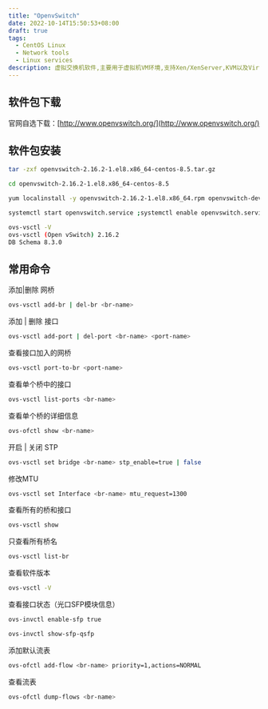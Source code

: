 ```yaml
---
title: "OpenvSwitch"
date: 2022-10-14T15:50:53+08:00
draft: true
tags:
  - CentOS Linux
  - Network tools
  - Linux services
description: 虚拟交换机软件,主要用于虚拟机VM环境,支持Xen/XenServer,KVM以及VirtualBox多种虚拟化技术
---
```




## 软件包下载

官网自选下载：[http://www.openvswitch.org/](http://www.openvswitch.org/)

## 软件包安装

```bash
tar -zxf openvswitch-2.16.2-1.el8.x86_64-centos-8.5.tar.gz
```

```bash
cd openvswitch-2.16.2-1.el8.x86_64-centos-8.5
```

```bash
yum localinstall -y openvswitch-2.16.2-1.el8.x86_64.rpm openvswitch-devel-2.16.2-1.el8.x86_64.rpm openvswitch-kmod-2.16.2-1.el8.x86_64.rpm 
```

```bash
systemctl start openvswitch.service ;systemctl enable openvswitch.service
```

```bash
ovs-vsctl -V
ovs-vsctl (Open vSwitch) 2.16.2
DB Schema 8.3.0
```






## 常用命令

添加|删除 网桥

```bash
ovs-vsctl add-br | del-br <br-name>
```

添加 | 删除 接口

```bash
ovs-vsctl add-port | del-port <br-name> <port-name>
```

查看接口加入的网桥

```bash
ovs-vsctl port-to-br <port-name> 
```

查看单个桥中的接口

```bash
ovs-vsctl list-ports <br-name> 
```

查看单个桥的详细信息

```bash
ovs-ofctl show <br-name> 
```

开启 | 关闭 STP

```bash
ovs-vsctl set bridge <br-name> stp_enable=true | false
```

修改MTU

```bash
ovs-vsctl set Interface <br-name> mtu_request=1300
```







查看所有的桥和接口

```bash
ovs-vsctl show
```

只查看所有桥名

```bash
ovs-vsctl list-br
```



查看软件版本

```bash
ovs-vsctl -V
```

查看接口状态（光口SFP模块信息）

```bash
ovs-invctl enable-sfp true
```

```bash
ovs-invctl show-sfp-qsfp
```



添加默认流表

```bash
ovs-ofctl add-flow <br-name> priority=1,actions=NORMAL
```

查看流表



```bash
ovs-ofctl dump-flows <br-name>
```
